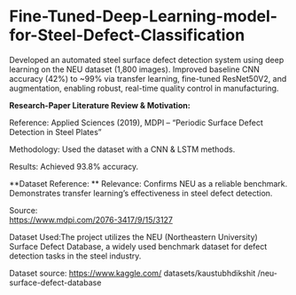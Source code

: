 # Fine-Tuned-Deep-Learning-model-for-Steel-Defect-Classification
Developed an automated steel surface defect detection system using deep learning on the NEU dataset (1,800 images). Improved baseline CNN accuracy (42%) to ~99% via transfer learning, fine-tuned ResNet50V2, and augmentation, enabling robust, real-time quality control in manufacturing.

**Research-Paper Literature Review & Motivation:**


Reference:
 Applied Sciences (2019), MDPI – “Periodic Surface Defect Detection in Steel Plates”

Methodology:
 Used the dataset with a CNN & LSTM methods.

Results:
 Achieved 93.8% accuracy.
 
**Dataset Reference: **
Relevance:
Confirms NEU as a reliable benchmark.
Demonstrates transfer learning’s effectiveness in steel defect detection.

Source:  
https://www.mdpi.com/2076-3417/9/15/3127


Dataset Used:The project utilizes the NEU (Northeastern University) Surface Defect Database, a widely used benchmark dataset for defect detection tasks in the steel industry.

Dataset source: 
https://www.kaggle.com/
datasets/kaustubhdikshit
/neu-surface-defect-database

